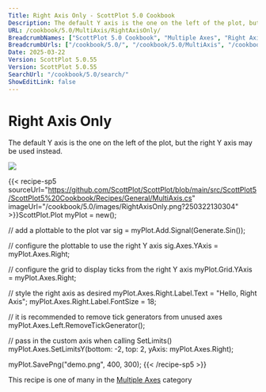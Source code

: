 ```yaml
---
Title: Right Axis Only - ScottPlot 5.0 Cookbook
Description: The default Y axis is the one on the left of the plot, but the right Y axis may be used instead.
URL: /cookbook/5.0/MultiAxis/RightAxisOnly/
BreadcrumbNames: ["ScottPlot 5.0 Cookbook", "Multiple Axes", "Right Axis Only"]
BreadcrumbUrls: ["/cookbook/5.0/", "/cookbook/5.0/MultiAxis", "/cookbook/5.0/MultiAxis/RightAxisOnly"]
Date: 2025-03-22
Version: ScottPlot 5.0.55
Version: ScottPlot 5.0.55
SearchUrl: "/cookbook/5.0/search/"
ShowEditLink: false
---
```



<div class='d-flex align-items-center mt-5'>
<h1 class='me-2 text-dark my-0 border-0'>Right Axis Only</h1>
</div>

The default Y axis is the one on the left of the plot, but the right Y axis may be used instead.

[![](/cookbook/5.0/images/RightAxisOnly.png?250322130304)](/cookbook/5.0/images/RightAxisOnly.png?250322130304)

{{< recipe-sp5 sourceUrl="https://github.com/ScottPlot/ScottPlot/blob/main/src/ScottPlot5/ScottPlot5%20Cookbook/Recipes/General/MultiAxis.cs" imageUrl="/cookbook/5.0/images/RightAxisOnly.png?250322130304" >}}ScottPlot.Plot myPlot = new();

// add a plottable to the plot
var sig = myPlot.Add.Signal(Generate.Sin());

// configure the plottable to use the right Y axis
sig.Axes.YAxis = myPlot.Axes.Right;

// configure the grid to display ticks from the right Y axis
myPlot.Grid.YAxis = myPlot.Axes.Right;

// style the right axis as desired
myPlot.Axes.Right.Label.Text = "Hello, Right Axis";
myPlot.Axes.Right.Label.FontSize = 18;

// it is recommended to remove tick generators from unused axes
myPlot.Axes.Left.RemoveTickGenerator();

// pass in the custom axis when calling SetLimits()
myPlot.Axes.SetLimitsY(bottom: -2, top: 2, yAxis: myPlot.Axes.Right);

myPlot.SavePng("demo.png", 400, 300);
{{< /recipe-sp5 >}}

<div class='my-5 text-center'>This recipe is one of many in the <a href='/cookbook/5.0/MultiAxis'>Multiple Axes</a> category</div>


